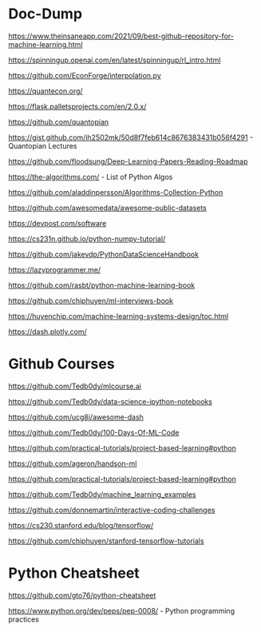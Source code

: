 # Doc-Dump
https://www.theinsaneapp.com/2021/09/best-github-repository-for-machine-learning.html

https://spinningup.openai.com/en/latest/spinningup/rl_intro.html

https://github.com/EconForge/interpolation.py

https://quantecon.org/

https://flask.palletsprojects.com/en/2.0.x/

https://github.com/quantopian

https://gist.github.com/ih2502mk/50d8f7feb614c8676383431b056f4291 - Quantopian Lectures

https://github.com/floodsung/Deep-Learning-Papers-Reading-Roadmap 

https://the-algorithms.com/ - List of Python Algos

https://github.com/aladdinpersson/Algorithms-Collection-Python

https://github.com/awesomedata/awesome-public-datasets

https://devpost.com/software

https://cs231n.github.io/python-numpy-tutorial/

https://github.com/jakevdp/PythonDataScienceHandbook

https://lazyprogrammer.me/

https://github.com/rasbt/python-machine-learning-book

https://github.com/chiphuyen/ml-interviews-book

https://huyenchip.com/machine-learning-systems-design/toc.html

https://dash.plotly.com/



# Github Courses

https://github.com/Tedb0dy/mlcourse.ai

https://github.com/Tedb0dy/data-science-ipython-notebooks

https://github.com/ucg8j/awesome-dash

https://github.com/Tedb0dy/100-Days-Of-ML-Code

https://github.com/practical-tutorials/project-based-learning#python

https://github.com/ageron/handson-ml

https://github.com/practical-tutorials/project-based-learning#python

https://github.com/Tedb0dy/machine_learning_examples

https://github.com/donnemartin/interactive-coding-challenges

https://cs230.stanford.edu/blog/tensorflow/

https://github.com/chiphuyen/stanford-tensorflow-tutorials





# Python Cheatsheet

https://github.com/gto76/python-cheatsheet

https://www.python.org/dev/peps/pep-0008/ - Python programming practices


